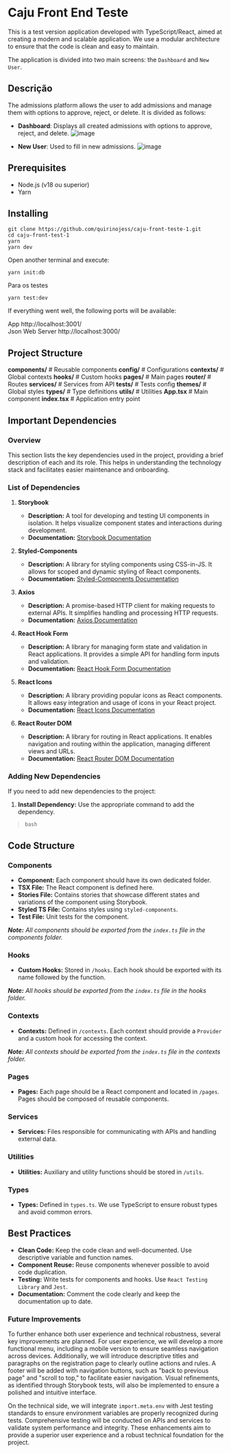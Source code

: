 # Caju Front End Teste

This is a test version application developed with TypeScript/React, aimed at creating a modern and scalable application. We use a modular architecture to ensure that the code is clean and easy to maintain.

The application is divided into two main screens: the `Dashboard` and `New User`.

## Descrição

The admissions platform allows the user to add admissions and manage them with options to approve, reject, or delete. It is divided as follows:

- **Dashboard**: Displays all created admissions with options to approve, reject, and delete.
  ![image](https://github.com/user-attachments/assets/e2aa2d6b-10cd-4030-a0b8-dbf1e37152ad)

- **New User**: Used to fill in new admissions.
  ![image](https://github.com/user-attachments/assets/62959767-23ab-4af2-bb48-8dffabe54d4c)

## Prerequisites

- Node.js (v18 ou superior)
- Yarn

## Installing

```shell
git clone https://github.com/quirinojess/caju-front-teste-1.git
cd caju-front-test-1
yarn
yarn dev
```

Open another terminal and execute:

```shell
yarn init:db
```

Para os testes

```shell
yarn test:dev
```

If everything went well, the following ports will be available:
<br/>

App http://localhost:3001/
<br/>
Json Web Server http://localhost:3000/

## Project Structure

**components/** # Reusable components
**config/** # Configurations
**contexts/** # Global contexts
**hooks/** # Custom hooks
**pages/** # Main pages
**router/** # Routes
**services/** # Services from API
**tests/** # Tests config
**themes/** # Global styles
**types/** # Type definitions
**utils/** # Utilities
**App.tsx** # Main component
**index.tsx** # Application entry point

## Important Dependencies

### Overview

This section lists the key dependencies used in the project, providing a brief description of each and its role. This helps in understanding the technology stack and facilitates easier maintenance and onboarding.

### List of Dependencies

1.  **Storybook**

    - **Description:** A tool for developing and testing UI components in isolation. It helps visualize component states and interactions during development.
    - **Documentation:** [Storybook Documentation](https://storybook.js.org/docs)

2.  **Styled-Components**

    - **Description:** A library for styling components using CSS-in-JS. It allows for scoped and dynamic styling of React components.
    - **Documentation:** [Styled-Components Documentation](https://styled-components.com/docs)

3.  **Axios**

    - **Description:** A promise-based HTTP client for making requests to external APIs. It simplifies handling and processing HTTP requests.
    - **Documentation:** [Axios Documentation](https://axios-http.com/ptbr/docs/intro)

4.  **React Hook Form**

    - **Description:** A library for managing form state and validation in React applications. It provides a simple API for handling form inputs and validation.
    - **Documentation:** [React Hook Form Documentation](https://react-hook-form.com/)

5.  **React Icons**

    - **Description:** A library providing popular icons as React components. It allows easy integration and usage of icons in your React project.
    - **Documentation:** [React Icons Documentation](https://react-icons.github.io/react-icons/)

6.  **React Router DOM**

    - **Description:** A library for routing in React applications. It enables navigation and routing within the application, managing different views and URLs.
    - **Documentation:** [React Router DOM Documentation](https://reactrouter.com/)

### Adding New Dependencies

If you need to add new dependencies to the project:

1.  **Install Dependency:** Use the appropriate command to add the dependency.

>     bash

## Code Structure

### Components

- **Component:** Each component should have its own dedicated folder.
- **TSX File:** The React component is defined here.
- **Stories File:** Contains stories that showcase different states and variations of the component using Storybook.
- **Styled TS File:** Contains styles using `styled-components`.
- **Test File:** Unit tests for the component.

_**Note:** All components should be exported from the `index.ts` file in the components folder._

### Hooks

- **Custom Hooks:** Stored in `/hooks`. Each hook should be exported with its name followed by the function.

_**Note:** All hooks should be exported from the `index.ts` file in the hooks folder._

### Contexts

- **Contexts:** Defined in `/contexts`. Each context should provide a `Provider` and a custom hook for accessing the context.

_**Note:** All contexts should be exported from the `index.ts` file in the contexts folder._

### Pages

- **Pages:** Each page should be a React component and located in `/pages`. Pages should be composed of reusable components.

### Services

- **Services:** Files responsible for communicating with APIs and handling external data.

### Utilities

- **Utilities:** Auxiliary and utility functions should be stored in `/utils`.

### Types

- **Types:** Defined in `types.ts`. We use TypeScript to ensure robust types and avoid common errors.

## Best Practices

- **Clean Code:** Keep the code clean and well-documented. Use descriptive variable and function names.
- **Component Reuse:** Reuse components whenever possible to avoid code duplication.
- **Testing:** Write tests for components and hooks. Use `React Testing Library` and `Jest`.
- **Documentation:** Comment the code clearly and keep the documentation up to date.

### Future Improvements

To further enhance both user experience and technical robustness, several key improvements are planned. For user experience, we will develop a more functional menu, including a mobile version to ensure seamless navigation across devices. Additionally, we will introduce descriptive titles and paragraphs on the registration page to clearly outline actions and rules. A footer will be added with navigation buttons, such as "back to previous page" and "scroll to top," to facilitate easier navigation. Visual refinements, as identified through Storybook tests, will also be implemented to ensure a polished and intuitive interface.

On the technical side, we will integrate `import.meta.env` with Jest testing standards to ensure environment variables are properly recognized during tests. Comprehensive testing will be conducted on APIs and services to validate system performance and integrity. These enhancements aim to provide a superior user experience and a robust technical foundation for the project.

